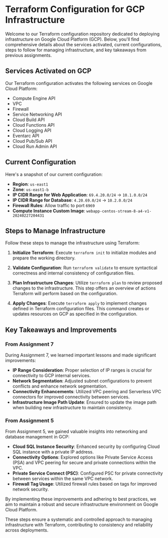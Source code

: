 # Terraform Configuration for GCP Infrastructure

Welcome to our Terraform configuration repository dedicated to deploying infrastructure on Google Cloud Platform (GCP). Below, you'll find comprehensive details about the services activated, current configurations, steps to follow for managing infrastructure, and key takeaways from previous assignments.

## Services Activated on GCP

Our Terraform configuration activates the following services on Google Cloud Platform:

- Compute Engine API
- VPC
- Firewall
- Service Networking API
- Cloud Build API
- Cloud Functions API
- Cloud Logging API
- Eventarc API
- Cloud Pub/Sub API
- Cloud Run Admin API

## Current Configuration

Here's a snapshot of our current configuration:

- **Region**: `us-east1`
- **Zone**: `us-east1-b`
- **IP CIDR Range for Web Application**: `69.4.20.0/24` -> `10.1.0.0/24`
- **IP CIDR Range for Database**: `4.20.69.0/24` -> `10.2.0.0/24`
- **Firewall Rules**: Allow traffic to port `6969`
- **Compute Instance Custom Image**: `webapp-centos-stream-8-a4-v1-20240227204431`

## Steps to Manage Infrastructure

Follow these steps to manage the infrastructure using Terraform:

1. **Initialize Terraform**: Execute `terraform init` to initialize modules and prepare the working directory.

2. **Validate Configuration**: Run `terraform validate` to ensure syntactical correctness and internal consistency of configuration files.

3. **Plan Infrastructure Changes**: Utilize `terraform plan` to review proposed changes to the infrastructure. This step offers an overview of actions Terraform will perform based on the configuration.

4. **Apply Changes**: Execute `terraform apply` to implement changes defined in Terraform configuration files. This command creates or updates resources on GCP as specified in the configuration.

## Key Takeaways and Improvements

### From Assignment 7

During Assignment 7, we learned important lessons and made significant improvements:

- **IP Range Consideration**: Proper selection of IP ranges is crucial for connectivity to GCP internal services.
- **Network Segmentation**: Adjusted subnet configurations to prevent conflicts and enhance network segmentation.
- **Connectivity Enhancements**: Utilized VPC peering and Serverless VPC connectors for improved connectivity between services.
- **Infrastructure Image Path Update**: Ensured to update the image path when building new infrastructure to maintain consistency.

### From Assignment 5

From Assignment 5, we gained valuable insights into networking and database management in GCP:

- **Cloud SQL Instance Security**: Enhanced security by configuring Cloud SQL instance with a private IP address.
- **Connectivity Options**: Explored options like Private Service Access (PSA) and VPC peering for secure and private connections within the VPC.
- **Private Service Connect (PSC)**: Configured PSC for private connectivity between services within the same VPC network.
- **Firewall Tag Usage**: Utilized firewall rules based on tags for improved network security.

By implementing these improvements and adhering to best practices, we aim to maintain a robust and secure infrastructure environment on Google Cloud Platform.

These steps ensure a systematic and controlled approach to managing infrastructure with Terraform, contributing to consistency and reliability across deployments.
